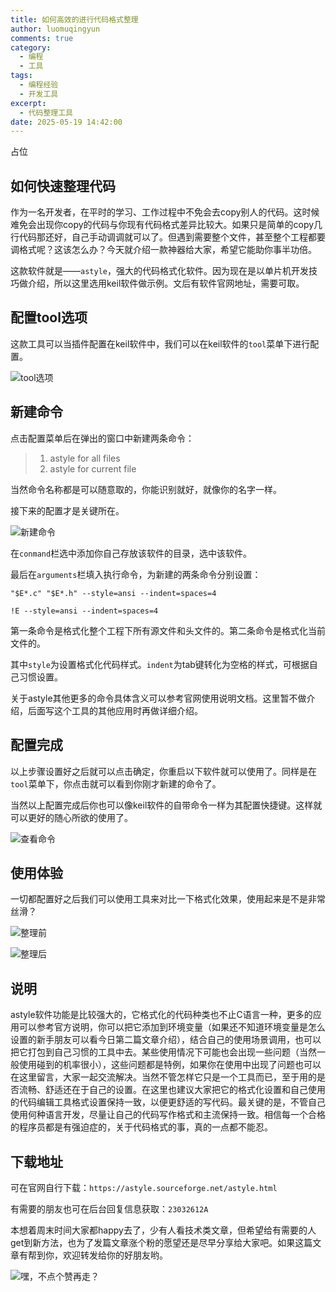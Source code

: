 ```yaml
---
title: 如何高效的进行代码格式整理
author: luomuqingyun
comments: true
category:
  - 编程
  - 工具
tags:
  - 编程经验
  - 开发工具
excerpt:
  - 代码整理工具
date: 2025-05-19 14:42:00
---
```

占位
## 如何快速整理代码
作为一名开发者，在平时的学习、工作过程中不免会去copy别人的代码。这时候难免会出现你copy的代码与你现有代码格式差异比较大。如果只是简单的copy几行代码那还好，自己手动调调就可以了。但遇到需要整个文件，甚至整个工程都要调格式呢？这该怎么办？今天就介绍一款神器给大家，希望它能助你事半功倍。

这款软件就是——`astyle`，强大的代码格式化软件。因为现在是以单片机开发技巧做介绍，所以这里选用keil软件做示例。文后有软件官网地址，需要可取。
## 配置tool选项
这款工具可以当插件配置在keil软件中，我们可以在keil软件的`tool`菜单下进行配置。

![tool选项](https://files.mdnice.com/user/38598/c239af97-2210-4d44-b6f2-17f02f8ee003.png)

## 新建命令
点击配置菜单后在弹出的窗口中新建两条命令：
>1. astyle for all files
>2. astyle for current file

当然命令名称都是可以随意取的，你能识别就好，就像你的名字一样。

接下来的配置才是关键所在。

![新建命令](https://files.mdnice.com/user/38598/08228f58-7e78-4914-82cc-c30d5ca2cb05.png)

在`conmand`栏选中添加你自己存放该软件的目录，选中该软件。

最后在`arguments`栏填入执行命令，为新建的两条命令分别设置：
```
"$E*.c" "$E*.h" --style=ansi --indent=spaces=4
```
```
!E --style=ansi --indent=spaces=4
```
第一条命令是格式化整个工程下所有源文件和头文件的。第二条命令是格式化当前文件的。

其中`style`为设置格式化代码样式。`indent`为tab键转化为空格的样式，可根据自己习惯设置。

关于astyle其他更多的命令具体含义可以参考官网使用说明文档。这里暂不做介绍，后面写这个工具的其他应用时再做详细介绍。
## 配置完成
以上步骤设置好之后就可以点击确定，你重启以下软件就可以使用了。同样是在`tool`菜单下，你点击就可以看到你刚才新建的命令了。

当然以上配置完成后你也可以像keil软件的自带命令一样为其配置快捷键。这样就可以更好的随心所欲的使用了。

![查看命令](https://files.mdnice.com/user/38598/e19ce0af-6877-47a4-85f9-782fa769bb0f.png)
## 使用体验
一切都配置好之后我们可以使用工具来对比一下格式化效果，使用起来是不是非常丝滑？

![整理前](https://files.mdnice.com/user/38598/b60ad7ca-ff0e-4589-ba6b-16a45b14aaa9.png)

![整理后](https://files.mdnice.com/user/38598/729136d2-ed4c-447e-8bac-feb48e25a904.png)

## 说明
astyle软件功能是比较强大的，它格式化的代码种类也不止C语言一种，更多的应用可以参考官方说明，你可以把它添加到环境变量（如果还不知道环境变量是怎么设置的新手朋友可以看今日第二篇文章介绍），结合自己的使用场景调用，也可以把它打包到自己习惯的工具中去。某些使用情况下可能也会出现一些问题（当然一般使用碰到的机率很小），这些问题都是特例，如果你在使用中出现了问题也可以在这里留言，大家一起交流解决。当然不管怎样它只是一个工具而已，至于用的是否流畅、舒适还在于自己的设置。在这里也建议大家把它的格式化设置和自己使用的代码编辑工具格式设置保持一致，以便更舒适的写代码。最关键的是，不管自己使用何种语言开发，尽量让自己的代码写作格式和主流保持一致。相信每一个合格的程序员都是有强迫症的，关于代码格式的事，真的一点都不能忍。

## 下载地址
可在官网自行下载：`https://astyle.sourceforge.net/astyle.html`

有需要的朋友也可在后台回复信息获取：`23032612A`

本想着周末时间大家都happy去了，少有人看技术类文章，但希望给有需要的人get到新方法，也为了发篇文章涨个粉的愿望还是尽早分享给大家吧。如果这篇文章有帮到你，欢迎转发给你的好朋友哟。

![嘿，不点个赞再走？](https://files.mdnice.com/user/38598/5a34f484-ae97-4058-a891-28773b3b04e5.png)
